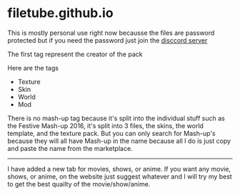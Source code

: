 # filetube.github.io

This is mostly personal use right now becausse the files are password protected but if you need the password just join the [disccord server](https://discord.gg/H8XDstGhpR)

The first tag represent the creator of the pack

Here are the tags
- Texture
- Skin
- World
- Mod

There is no mash-up tag because it's split into the individual stuff such as the Festive Mash-up 2016, it's split into 3 files, the skins, the world template, and the texture pack. But you can only search for Mash-up's because they will all have Mash-up in the name because all I do is just copy and paste the name from the marketplace.

---------

I have added a new tab for movies, shows, or anime. If you want any movie, shows, or anime, on the website just suggest whatever and I will try my best to get the best quailty of the movie/show/anime.